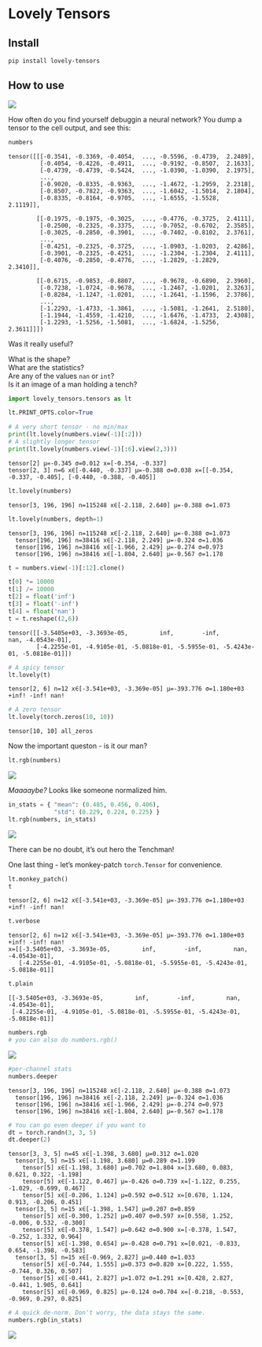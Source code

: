 Lovely Tensors
================

<!-- WARNING: THIS FILE WAS AUTOGENERATED! DO NOT EDIT! -->

## Install

``` sh
pip install lovely-tensors
```

## How to use

![](https://github.com/xl0/lovely-tensors/raw/master/demo.gif)

How often do you find yourself debuggin a neural network? You dump a
tensor to the cell output, and see this:

``` python
numbers
```

    tensor([[[-0.3541, -0.3369, -0.4054,  ..., -0.5596, -0.4739,  2.2489],
             [-0.4054, -0.4226, -0.4911,  ..., -0.9192, -0.8507,  2.1633],
             [-0.4739, -0.4739, -0.5424,  ..., -1.0390, -1.0390,  2.1975],
             ...,
             [-0.9020, -0.8335, -0.9363,  ..., -1.4672, -1.2959,  2.2318],
             [-0.8507, -0.7822, -0.9363,  ..., -1.6042, -1.5014,  2.1804],
             [-0.8335, -0.8164, -0.9705,  ..., -1.6555, -1.5528,  2.1119]],

            [[-0.1975, -0.1975, -0.3025,  ..., -0.4776, -0.3725,  2.4111],
             [-0.2500, -0.2325, -0.3375,  ..., -0.7052, -0.6702,  2.3585],
             [-0.3025, -0.2850, -0.3901,  ..., -0.7402, -0.8102,  2.3761],
             ...,
             [-0.4251, -0.2325, -0.3725,  ..., -1.0903, -1.0203,  2.4286],
             [-0.3901, -0.2325, -0.4251,  ..., -1.2304, -1.2304,  2.4111],
             [-0.4076, -0.2850, -0.4776,  ..., -1.2829, -1.2829,  2.3410]],

            [[-0.6715, -0.9853, -0.8807,  ..., -0.9678, -0.6890,  2.3960],
             [-0.7238, -1.0724, -0.9678,  ..., -1.2467, -1.0201,  2.3263],
             [-0.8284, -1.1247, -1.0201,  ..., -1.2641, -1.1596,  2.3786],
             ...,
             [-1.2293, -1.4733, -1.3861,  ..., -1.5081, -1.2641,  2.5180],
             [-1.1944, -1.4559, -1.4210,  ..., -1.6476, -1.4733,  2.4308],
             [-1.2293, -1.5256, -1.5081,  ..., -1.6824, -1.5256,  2.3611]]])

Was it really useful?

What is the shape?  
What are the statistics?  
Are any of the values `nan` or `int`?  
Is it an image of a man holding a tench?

``` python
import lovely_tensors.tensors as lt
```

``` python
lt.PRINT_OPTS.color=True
```

``` python
# A very short tensor - no min/max
print(lt.lovely(numbers.view(-1)[:2]))
# A slightly longer tensor
print(lt.lovely(numbers.view(-1)[:6].view(2,3)))
```

    tensor[2] μ=-0.345 σ=0.012 x=[-0.354, -0.337]
    tensor[2, 3] n=6 x∈[-0.440, -0.337] μ=-0.388 σ=0.038 x=[[-0.354, -0.337, -0.405], [-0.440, -0.388, -0.405]]

``` python
lt.lovely(numbers)
```

    tensor[3, 196, 196] n=115248 x∈[-2.118, 2.640] μ=-0.388 σ=1.073

``` python
lt.lovely(numbers, depth=1)
```

    tensor[3, 196, 196] n=115248 x∈[-2.118, 2.640] μ=-0.388 σ=1.073
      tensor[196, 196] n=38416 x∈[-2.118, 2.249] μ=-0.324 σ=1.036
      tensor[196, 196] n=38416 x∈[-1.966, 2.429] μ=-0.274 σ=0.973
      tensor[196, 196] n=38416 x∈[-1.804, 2.640] μ=-0.567 σ=1.178

``` python
t = numbers.view(-1)[:12].clone()

t[0] *= 10000
t[1] /= 10000
t[2] = float('inf')
t[3] = float('-inf')
t[4] = float('nan')
t = t.reshape((2,6))
```

    tensor([[-3.5405e+03, -3.3693e-05,         inf,        -inf,         nan, -4.0543e-01],
            [-4.2255e-01, -4.9105e-01, -5.0818e-01, -5.5955e-01, -5.4243e-01, -5.0818e-01]])

``` python
# A spicy tensor
lt.lovely(t)
```

    tensor[2, 6] n=12 x∈[-3.541e+03, -3.369e-05] μ=-393.776 σ=1.180e+03 +inf! -inf! nan!

``` python
# A zero tensor
lt.lovely(torch.zeros(10, 10))
```

    tensor[10, 10] all_zeros

Now the important queston - is it our man?

``` python
lt.rgb(numbers)
```

![](index_files/figure-gfm/cell-11-output-1.png)

*Maaaaybe?* Looks like someone normalized him.

``` python
in_stats = { "mean": (0.485, 0.456, 0.406),
             "std": (0.229, 0.224, 0.225) }
lt.rgb(numbers, in_stats)
```

![](index_files/figure-gfm/cell-12-output-1.png)

There can be no doubt, it’s out hero the Tenchman!

One last thing - let’s monkey-patch `torch.Tensor` for convenience.

``` python
lt.monkey_patch()
t
```

    tensor[2, 6] n=12 x∈[-3.541e+03, -3.369e-05] μ=-393.776 σ=1.180e+03 +inf! -inf! nan!

``` python
t.verbose
```

    tensor[2, 6] n=12 x∈[-3.541e+03, -3.369e-05] μ=-393.776 σ=1.180e+03 +inf! -inf! nan!
    x=[[-3.5405e+03, -3.3693e-05,         inf,        -inf,         nan, -4.0543e-01],
       [-4.2255e-01, -4.9105e-01, -5.0818e-01, -5.5955e-01, -5.4243e-01, -5.0818e-01]]

``` python
t.plain
```

    [[-3.5405e+03, -3.3693e-05,         inf,        -inf,         nan, -4.0543e-01],
     [-4.2255e-01, -4.9105e-01, -5.0818e-01, -5.5955e-01, -5.4243e-01, -5.0818e-01]]

``` python
numbers.rgb
# you can also do numbers.rgb()
```

![](index_files/figure-gfm/cell-16-output-1.png)

``` python
#per-channel stats
numbers.deeper
```

    tensor[3, 196, 196] n=115248 x∈[-2.118, 2.640] μ=-0.388 σ=1.073
      tensor[196, 196] n=38416 x∈[-2.118, 2.249] μ=-0.324 σ=1.036
      tensor[196, 196] n=38416 x∈[-1.966, 2.429] μ=-0.274 σ=0.973
      tensor[196, 196] n=38416 x∈[-1.804, 2.640] μ=-0.567 σ=1.178

``` python
# You can go even deeper if you want to
dt = torch.randn(3, 3, 5)
dt.deeper(2)
```

    tensor[3, 3, 5] n=45 x∈[-1.398, 3.680] μ=0.312 σ=1.020
      tensor[3, 5] n=15 x∈[-1.198, 3.680] μ=0.289 σ=1.199
        tensor[5] x∈[-1.198, 3.680] μ=0.702 σ=1.804 x=[3.680, 0.083, 0.621, 0.322, -1.198]
        tensor[5] x∈[-1.122, 0.467] μ=-0.426 σ=0.739 x=[-1.122, 0.255, -1.029, -0.699, 0.467]
        tensor[5] x∈[-0.206, 1.124] μ=0.592 σ=0.512 x=[0.678, 1.124, 0.913, -0.206, 0.451]
      tensor[3, 5] n=15 x∈[-1.398, 1.547] μ=0.207 σ=0.859
        tensor[5] x∈[-0.300, 1.252] μ=0.407 σ=0.597 x=[0.558, 1.252, -0.006, 0.532, -0.300]
        tensor[5] x∈[-0.378, 1.547] μ=0.642 σ=0.900 x=[-0.378, 1.547, -0.252, 1.332, 0.964]
        tensor[5] x∈[-1.398, 0.654] μ=-0.428 σ=0.791 x=[0.021, -0.833, 0.654, -1.398, -0.583]
      tensor[3, 5] n=15 x∈[-0.969, 2.827] μ=0.440 σ=1.033
        tensor[5] x∈[-0.744, 1.555] μ=0.373 σ=0.820 x=[0.222, 1.555, -0.744, 0.326, 0.507]
        tensor[5] x∈[-0.441, 2.827] μ=1.072 σ=1.291 x=[0.428, 2.827, -0.441, 1.905, 0.641]
        tensor[5] x∈[-0.969, 0.825] μ=-0.124 σ=0.704 x=[-0.218, -0.553, -0.969, 0.297, 0.825]

``` python
# A quick de-norm. Don't worry, the data stays the same.
numbers.rgb(in_stats)
```

![](index_files/figure-gfm/cell-19-output-1.png)
